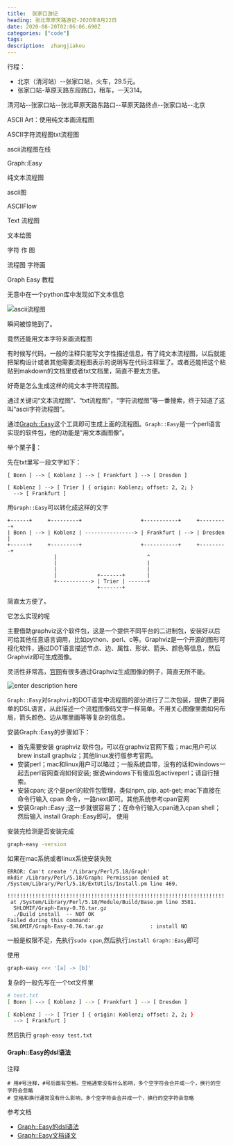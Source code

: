 ```yaml
---
title:  张家口游记
heading: 张北草原天路游记-2020年8月22日
date: 2020-08-20T02:06:06.690Z
categories: ["code"]
tags: 
description:  zhangjiakou
---
```


行程：

- 北京（清河站）--张家口站，火车，29.5元。
- 张家口站-草原天路东段路口，租车，一天314。

清河站--张家口站--张北草原天路东路口--草原天路终点--张家口站--北京



ASCII Art：使用纯文本画流程图

ASCII字符流程图txt流程图

ascii流程图在线

Graph::Easy

纯文本流程图

ascii图

ASCIIFlow

Text 流程图

文本绘图

字符 作 图

流程图 字符画

Graph Easy 教程

无意中在一个python库中发现如下文本信息

![ascii流程图](https://gitee.com/smile365/blogimg/raw/master/sxy91/1597890929660.png)

瞬间被惊艳到了。

竟然还能用文本字符来画流程图

有时候写代码，一般的注释只能写文字性描述信息，有了纯文本流程图，以后就能把架构设计或者其他需要流程图表示的说明写在代码注释里了。或者还能把这个粘贴到makdown的文档里或者txt文档里，简直不要太方便。

好奇是怎么生成这样的纯文本字符流程图。

通过关键词“文本流程图”、“txt流程图”，“字符流程图”等一番搜索，终于知道了这叫“ascii字符流程图”。

通过[Graph::Easy](http://bloodgate.com/perl/graph/manual/index.html)这个工具即可生成上面的流程图。`Graph::Easy`是一个perl语言实现的软件包，他的功能是“用文本画图像”。

举个栗子🌰：

先在txt里写一段文字如下：

```
[ Bonn ] --> [ Koblenz ] --> [ Frankfurt ] --> [ Dresden ]

[ Koblenz ] --> [ Trier ] { origin: Koblenz; offset: 2, 2; }
  --> [ Frankfurt ]
```

用`Graph::Easy`可以转化成这样的文字
```
+------+     +---------+                   +-----------+     +---------+
| Bonn | --> | Koblenz | ----------------> | Frankfurt | --> | Dresden |
+------+     +---------+                   +-----------+     +---------+
               |                             ^
               |                             |
               |                             |
               |             +-------+       |
               +-----------> | Trier | ------+
                             +-------+
```


简直太方便了。


它怎么实现的呢

主要借助graphviz这个软件包，这是一个提供不同平台的二进制包，安装好以后可给其他任意语言调用，比如python、perl、c等。Graphviz是一个开源的图形可视化软件，通过DOT语言描述节点、边、属性、形状、箭头、颜色等信息，然后Graphviz即可生成图像。

灵活性非常高，[官网](https://graphviz.org/gallery/)有很多通过Graphviz生成图像的例子，简直无所不能。

![enter description here](https://gitee.com/smile365/blogimg/raw/master/sxy91/1597893101723.png)

`Graph::Easy`对`Graphviz`的DOT语言中流程图的部分进行了二次包装，提供了更简单的DSL语言，从此描述一个流程图像码文字一样简单。不用关心图像里面如何布局，箭头颜色、边从哪里画等等复杂的信息。


安装Graph::Easy的步骤如下：

- 首先需要安装 graphviz 软件包，可以在graphviz官网下载；mac用户可以 brew install graphviz；其他linux发行版参考官网。
- 安装perl；mac和linux用户可以略过；一般系统自带，没有的话和windows一起去perl官网查询如何安装; 据说windows下有傻瓜包activeperl；请自行搜索。
- 安装cpan; 这个是perl的软件包管理，类似npm, pip, apt-get; mac下直接在命令行输入 cpan 命令，一路next即可。其他系统参考cpan官网
- 安装Graph::Easy ;这一步就很容易了；在命令行输入cpan进入cpan shell；然后输入 install Graph::Easy即可。
使用

安装完检测是否安装完成
```bash
graph-easy -version
```

如果在mac系统或者linux系统安装失败
```
ERROR: Can't create '/Library/Perl/5.18/Graph'
mkdir /Library/Perl/5.18/Graph: Permission denied at /System/Library/Perl/5.18/ExtUtils/Install.pm line 469.

!!!!!!!!!!!!!!!!!!!!!!!!!!!!!!!!!!!!!!!!!!!!!!!!!!!!!!!!!!!!!!!!!!!!!!!!
 at /System/Library/Perl/5.18/Module/Build/Base.pm line 3581.
  SHLOMIF/Graph-Easy-0.76.tar.gz
  ./Build install  -- NOT OK
Failed during this command:
 SHLOMIF/Graph-Easy-0.76.tar.gz               : install NO
```

一般是权限不足，先执行`sudo cpan`,然后执行`install Graph::Easy`即可

使用
```bash
graph-easy <<< '[a] -> [b]'
```

复杂的一般先写在一个txt文件里
```bash
# test.txt
[ Bonn ] --> [ Koblenz ] --> [ Frankfurt ] --> [ Dresden ]

[ Koblenz ] --> [ Trier ] { origin: Koblenz; offset: 2, 2; }
  --> [ Frankfurt ]
```

然后执行 `graph-easy test.txt`



#### Graph::Easy的dsl语法

注释
```
# 用#号注释，#号后面有空格。空格通常没有什么影响，多个空字符会合并成一个，换行的空字符会忽略
# 空格和换行通常没有什么影响，多个空字符会合并成一个，换行的空字符会忽略
```




参考文档  
- [Graph::Easy的dsl语法](http://bloodgate.com/perl/graph/manual/syntax.html)
- [Graph::Easy文档译文](https://weishu.gitbooks.io/graph-easy-cn/content/)